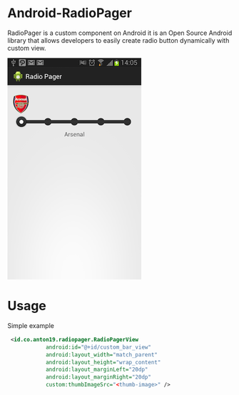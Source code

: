Android-RadioPager
==================

RadioPager is a custom component on Android it is an Open Source Android library that allows developers to easily create radio button dynamically with custom view. 


![Example image](./example.png)

Usage
==================

Simple example

```xml
 <id.co.anton19.radiopager.RadioPagerView
            android:id="@+id/custom_bar_view"
            android:layout_width="match_parent"
            android:layout_height="wrap_content"
            android:layout_marginLeft="20dp"
            android:layout_marginRight="20dp"
            custom:thumbImageSrc="<thumb-image>" />
```

```java

```

